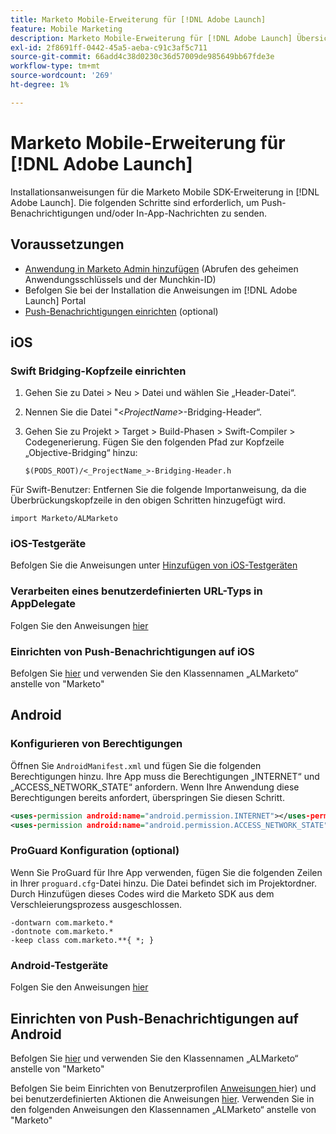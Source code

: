 ```yaml
---
title: Marketo Mobile-Erweiterung für [!DNL Adobe Launch]
feature: Mobile Marketing
description: Marketo Mobile-Erweiterung für [!DNL Adobe Launch] Übersicht
exl-id: 2f8691ff-0442-45a5-aeba-c91c3af5c711
source-git-commit: 66add4c38d0230c36d57009de985649bb67fde3e
workflow-type: tm+mt
source-wordcount: '269'
ht-degree: 1%

---
```


# Marketo Mobile-Erweiterung für [!DNL Adobe Launch]

Installationsanweisungen für die Marketo Mobile SDK-Erweiterung in [!DNL Adobe Launch]. Die folgenden Schritte sind erforderlich, um Push-Benachrichtigungen und/oder In-App-Nachrichten zu senden.

## Voraussetzungen

- [Anwendung in Marketo Admin hinzufügen](https://experienceleague.adobe.com/en/docs/marketo/using/product-docs/mobile-marketing/admin/add-a-mobile-app) (Abrufen des geheimen Anwendungsschlüssels und der Munchkin-ID)
- Befolgen Sie bei der Installation die Anweisungen im [!DNL Adobe Launch] Portal
- [Push-Benachrichtigungen einrichten](push-notifications.md) (optional)

## iOS

### Swift Bridging-Kopfzeile einrichten

1. Gehen Sie zu Datei > Neu > Datei und wählen Sie „Header-Datei“.
1. Nennen Sie die Datei &quot;&lt;_ProjectName_>-Bridging-Header“.
1. Gehen Sie zu Projekt > Target > Build-Phasen > Swift-Compiler > Codegenerierung. Fügen Sie den folgenden Pfad zur Kopfzeile „Objective-Bridging“ hinzu:

   `$(PODS_ROOT)/<_ProjectName_>-Bridging-Header.h`

Für Swift-Benutzer: Entfernen Sie die folgende Importanweisung, da die Überbrückungskopfzeile in den obigen Schritten hinzugefügt wird.

`import Marketo/ALMarketo`

### iOS-Testgeräte

Befolgen Sie die Anweisungen unter [Hinzufügen von iOS-Testgeräten](installation.md#ios_test_devices)

### Verarbeiten eines benutzerdefinierten URL-Typs in AppDelegate

Folgen Sie den Anweisungen [hier](installation.md#ios_test_devices)

### Einrichten von Push-Benachrichtigungen auf iOS

Befolgen Sie [hier](push-notifications.md) und verwenden Sie den Klassennamen „ALMarketo“ anstelle von &quot;Marketo&quot;

## Android

### Konfigurieren von Berechtigungen

Öffnen Sie `AndroidManifest.xml` und fügen Sie die folgenden Berechtigungen hinzu. Ihre App muss die Berechtigungen „INTERNET“ und „ACCESS_NETWORK_STATE“ anfordern. Wenn Ihre Anwendung diese Berechtigungen bereits anfordert, überspringen Sie diesen Schritt.

```xml
<uses‐permission android:name="android.permission.INTERNET"></uses‐permission>
<uses‐permission android:name="android.permission.ACCESS_NETWORK_STATE"></uses‐permission>
```

### ProGuard Konfiguration (optional)

Wenn Sie ProGuard für Ihre App verwenden, fügen Sie die folgenden Zeilen in Ihrer `proguard.cfg`-Datei hinzu. Die Datei befindet sich im Projektordner. Durch Hinzufügen dieses Codes wird die Marketo SDK aus dem Verschleierungsprozess ausgeschlossen.

```
-dontwarn com.marketo.*
-dontnote com.marketo.*
-keep class com.marketo.**{ *; }
```

### Android-Testgeräte

Folgen Sie den Anweisungen [hier](installation.md#android_test_devices)

## Einrichten von Push-Benachrichtigungen auf Android

Befolgen Sie [hier](installation.md#android_firebase_cloud_messaging_support) und verwenden Sie den Klassennamen „ALMarketo“ anstelle von &quot;Marketo&quot;

Befolgen Sie beim Einrichten von Benutzerprofilen [ Anweisungen ](user-profiles.md)hier) und bei benutzerdefinierten Aktionen die Anweisungen [hier](custom-actions.md#android_custom_action). Verwenden Sie in den folgenden Anweisungen den Klassennamen „ALMarketo“ anstelle von &quot;Marketo&quot;

